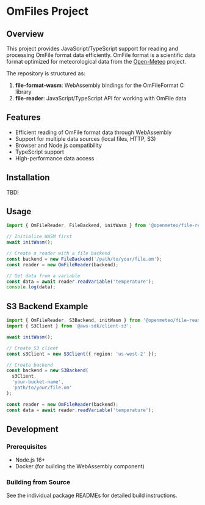# OmFiles Project

## Overview

This project provides JavaScript/TypeScript support for reading and processing OmFile format data efficiently. OmFile format is a scientific data format optimized for meteorological data from the [Open-Meteo](https://github.com/open-meteo/om-file-format/) project.

The repository is structured as:

1. **file-format-wasm**: WebAssembly bindings for the OmFileFormat C library
2. **file-reader**: JavaScript/TypeScript API for working with OmFile data

## Features

- Efficient reading of OmFile format data through WebAssembly
- Support for multiple data sources (local files, HTTP, S3)
- Browser and Node.js compatibility
- TypeScript support
- High-performance data access

## Installation

TBD!

<!-- ```bash
npm install @openmeteo/file-reader
``` -->

## Usage

```typescript
import { OmFileReader, FileBackend, initWasm } from '@openmeteo/file-reader';

// Initialize WASM first
await initWasm();

// Create a reader with a file backend
const backend = new FileBackend('/path/to/your/file.om');
const reader = new OmFileReader(backend);

// Get data from a variable
const data = await reader.readVariable('temperature');
console.log(data);
```

## S3 Backend Example

```typescript
import { OmFileReader, S3Backend, initWasm } from '@openmeteo/file-reader';
import { S3Client } from '@aws-sdk/client-s3';

await initWasm();

// Create S3 client
const s3Client = new S3Client({ region: 'us-west-2' });

// Create backend
const backend = new S3Backend(
  s3Client,
  'your-bucket-name',
  'path/to/your/file.om'
);

const reader = new OmFileReader(backend);
const data = await reader.readVariable('temperature');
```

## Development

### Prerequisites

- Node.js 16+
- Docker (for building the WebAssembly component)

### Building from Source

See the individual package READMEs for detailed build instructions.
